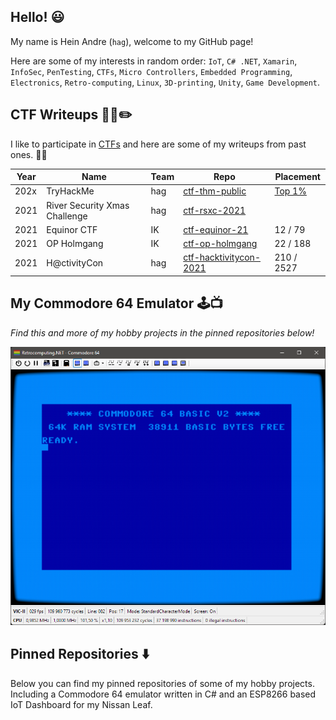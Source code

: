 ## Hello! 😃

My name is Hein Andre (`hag`), welcome to my GitHub page!

Here are some of my interests in random order: `IoT`, `C# .NET`, `Xamarin`, `InfoSec`, `PenTesting`, `CTFs`, `Micro Controllers`, `Embedded Programming`, `Electronics`, `Retro-computing`, `Linux`, `3D-printing`, `Unity`, `Game Development`.


## CTF Writeups 🐱‍💻✏️

I like to participate in [CTFs](https://en.wikipedia.org/wiki/Capture_the_flag_(cybersecurity)) and here are some of my writeups from past ones. 🐱‍💻

| Year | Name                          | Team | Repo                                                                             | Placement                             |
|------|-------------------------------|------|----------------------------------------------------------------------------------|---------------------------------------|
| 202x | TryHackMe                     | hag  | [ctf-thm-public](https://github.com/hagronnestad/ctf-thm-public)                 | [Top 1%](https://tryhackme.com/p/hag) |
| 2021 | River Security Xmas Challenge | hag  | [ctf-rsxc-2021](https://github.com/hagronnestad/ctf-rsxc-2021)                   |                                       |
| 2021 | Equinor CTF                   | IK   | [ctf-equinor-21](https://github.com/hagronnestad/ctf-equinor-21)                 | 12 / 79                               |
| 2021 | OP Holmgang                   | IK   | [ctf-op-holmgang](https://github.com/hagronnestad/ctf-op-holmgang)               | 22 / 188                              |
| 2021 | H@ctivityCon                  | hag  | [ctf-hacktivitycon-2021](https://github.com/hagronnestad/ctf-hacktivitycon-2021) | 210 / 2527                            |


## My Commodore 64 Emulator 🕹️📺

*Find this and more of my hobby projects in the pinned repositories below!*

![](https://github.com/hagronnestad/retro-computing/blob/master/Screenshots/18-ui-updates-speed-control-improvements.png "")


## Pinned Repositories ⬇️

Below you can find my pinned repositories of some of my hobby projects. Including a Commodore 64 emulator written in C# and an ESP8266 based IoT Dashboard for my Nissan Leaf.

<!--
<h3 align="left">Languages and Tools:</h3>
<p align="left">
    <img src="https://raw.githubusercontent.com/devicons/devicon/master/icons/android/android-original-wordmark.svg" alt="android" width="40" height="40"/>
    <img src="https://cdn.worldvectorlogo.com/logos/arduino-1.svg" alt="arduino" width="40" height="40"/>
    <img src="https://www.vectorlogo.zone/logos/microsoft_azure/microsoft_azure-icon.svg" alt="azure" width="40" height="40"/>
    <img src="https://www.vectorlogo.zone/logos/gnu_bash/gnu_bash-icon.svg" alt="bash" width="40" height="40"/>
    <img src="https://raw.githubusercontent.com/devicons/devicon/master/icons/c/c-original.svg" alt="c" width="40" height="40"/>
    <img src="https://raw.githubusercontent.com/devicons/devicon/master/icons/csharp/csharp-original.svg" alt="csharp" width="40" height="40"/>
    <img src="https://raw.githubusercontent.com/devicons/devicon/master/icons/css3/css3-original-wordmark.svg" alt="css3" width="40" height="40"/>
    <img src="https://raw.githubusercontent.com/devicons/devicon/master/icons/docker/docker-original-wordmark.svg" alt="docker" width="40" height="40"/>
    <img src="https://raw.githubusercontent.com/devicons/devicon/master/icons/dot-net/dot-net-original-wordmark.svg" alt="dotnet" width="40" height="40"/>
    <img src="https://www.vectorlogo.zone/logos/google_cloud/google_cloud-icon.svg" alt="gcp" width="40" height="40"/>
    <img src="https://www.vectorlogo.zone/logos/git-scm/git-scm-icon.svg" alt="git" width="40" height="40"/>
    <img src="https://raw.githubusercontent.com/devicons/devicon/master/icons/html5/html5-original-wordmark.svg" alt="html5" width="40" height="40"/>
    <img src="https://raw.githubusercontent.com/devicons/devicon/master/icons/linux/linux-original.svg" alt="linux" width="40" height="40"/>
    <img src="https://www.svgrepo.com/show/303229/microsoft-sql-server-logo.svg" alt="mssql" width="40" height="40"/>
    <img src="https://raw.githubusercontent.com/devicons/devicon/master/icons/mysql/mysql-original-wordmark.svg" alt="mysql" width="40" height="40"/>
    <img src="https://raw.githubusercontent.com/devicons/devicon/master/icons/nginx/nginx-original.svg" alt="nginx" width="40" height="40"/>
    <img src="https://raw.githubusercontent.com/devicons/devicon/master/icons/php/php-original.svg" alt="php" width="40" height="40"/>
    <img src="https://raw.githubusercontent.com/devicons/devicon/master/icons/python/python-original.svg" alt="python" width="40" height="40"/>
    <img src="https://www.vectorlogo.zone/logos/unity3d/unity3d-icon.svg" alt="unity" width="40" height="40"/>
    <img src="https://raw.githubusercontent.com/detain/svg-logos/780f25886640cef088af994181646db2f6b1a3f8/svg/xamarin.svg" alt="xamarin" width="40" height="40"/>
</p>
-->
